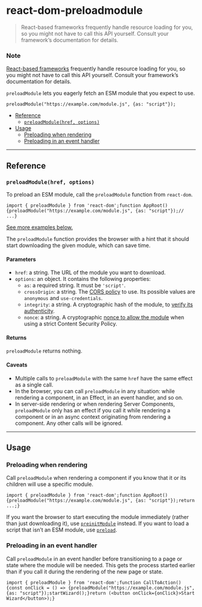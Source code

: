 # react-dom-preloadmodule

> React-based frameworks frequently handle resource loading for you, so you might not have to call this API yourself. Consult your framework’s documentation for details.



### Note

[React-based frameworks](/learn/start-a-new-react-project) frequently handle resource loading for you, so you might not have to call this API yourself. Consult your framework’s documentation for details.

`preloadModule` lets you eagerly fetch an ESM module that you expect to use.

    preloadModule("https://example.com/module.js", {as: "script"});

*   [Reference](#reference)
    *   [`preloadModule(href, options)`](#preloadmodule)
*   [Usage](#usage)
    *   [Preloading when rendering](#preloading-when-rendering)
    *   [Preloading in an event handler](#preloading-in-an-event-handler)

* * *

## Reference[](#reference "Link for Reference")

### `preloadModule(href, options)`[](#preloadmodule "Link for this heading")

To preload an ESM module, call the `preloadModule` function from `react-dom`.

    import { preloadModule } from 'react-dom';function AppRoot() {preloadModule("https://example.com/module.js", {as: "script"});// ...}

[See more examples below.](#usage)

The `preloadModule` function provides the browser with a hint that it should start downloading the given module, which can save time.

#### Parameters[](#parameters "Link for Parameters")

*   `href`: a string. The URL of the module you want to download.
*   `options`: an object. It contains the following properties:
    *   `as`: a required string. It must be `'script'`.
    *   `crossOrigin`: a string. The [CORS policy](https://developer.mozilla.org/en-US/docs/Web/HTML/Attributes/crossorigin) to use. Its possible values are `anonymous` and `use-credentials`.
    *   `integrity`: a string. A cryptographic hash of the module, to [verify its authenticity](https://developer.mozilla.org/en-US/docs/Web/Security/Subresource_Integrity).
    *   `nonce`: a string. A cryptographic [nonce to allow the module](https://developer.mozilla.org/en-US/docs/Web/HTML/Global_attributes/nonce) when using a strict Content Security Policy.

#### Returns[](#returns "Link for Returns")

`preloadModule` returns nothing.

#### Caveats[](#caveats "Link for Caveats")

*   Multiple calls to `preloadModule` with the same `href` have the same effect as a single call.
*   In the browser, you can call `preloadModule` in any situation: while rendering a component, in an Effect, in an event handler, and so on.
*   In server-side rendering or when rendering Server Components, `preloadModule` only has an effect if you call it while rendering a component or in an async context originating from rendering a component. Any other calls will be ignored.

* * *

## Usage[](#usage "Link for Usage")

### Preloading when rendering[](#preloading-when-rendering "Link for Preloading when rendering")

Call `preloadModule` when rendering a component if you know that it or its children will use a specific module.

    import { preloadModule } from 'react-dom';function AppRoot() {preloadModule("https://example.com/module.js", {as: "script"});return ...;}

If you want the browser to start executing the module immediately (rather than just downloading it), use [`preinitModule`](/reference/react-dom/preinitModule) instead. If you want to load a script that isn’t an ESM module, use [`preload`](/reference/react-dom/preload).

### Preloading in an event handler[](#preloading-in-an-event-handler "Link for Preloading in an event handler")

Call `preloadModule` in an event handler before transitioning to a page or state where the module will be needed. This gets the process started earlier than if you call it during the rendering of the new page or state.

    import { preloadModule } from 'react-dom';function CallToAction() {const onClick = () => {preloadModule("https://example.com/module.js", {as: "script"});startWizard();}return (<button onClick={onClick}>Start Wizard</button>);}
